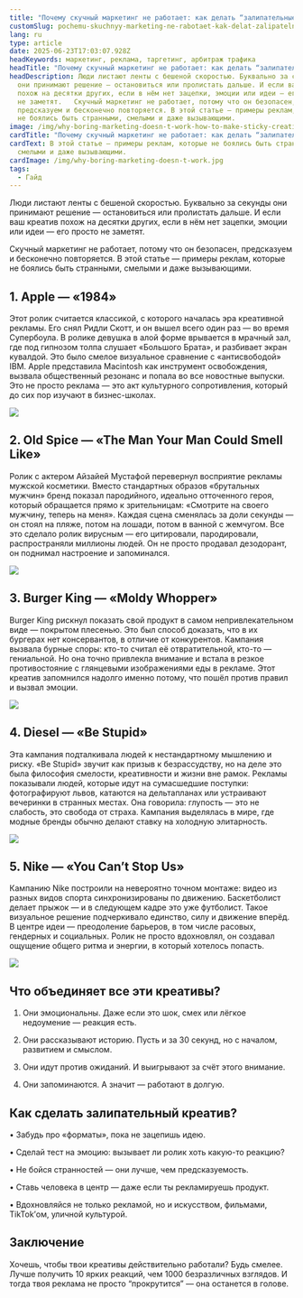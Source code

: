 ```yaml
---
title: "Почему скучный маркетинг не работает: как делать “залипательные” креосы"
customSlug: pochemu-skuchnyy-marketing-ne-rabotaet-kak-delat-zalipatelnye-kreosy
lang: ru
type: article
date: 2025-06-23T17:03:07.928Z
headKeywords: маркетинг, реклама, таргетинг, арбитраж трафика
headTitle: "Почему скучный маркетинг не работает: как делать “залипательные” креосы"
headDescription: Люди листают ленты с бешеной скоростью. Буквально за секунды
  они принимают решение — остановиться или пролистать дальше. И если ваш креатив
  похож на десятки других, если в нём нет зацепки, эмоции или идеи — его просто
  не заметят.   Скучный маркетинг не работает, потому что он безопасен,
  предсказуем и бесконечно повторяется. В этой статье — примеры реклам, которые
  не боялись быть странными, смелыми и даже вызывающими.
image: /img/why-boring-marketing-doesn-t-work-how-to-make-sticky-creatives.jpg
cardTitle: "Почему скучный маркетинг не работает: как делать “залипательные” креосы"
cardText: В этой статье — примеры реклам, которые не боялись быть странными,
  смелыми и даже вызывающими.
cardImage: /img/why-boring-marketing-doesn-t-work.jpg
tags:
  - Гайд
---
```



Люди листают ленты с бешеной скоростью. Буквально за секунды они принимают решение — остановиться или пролистать дальше. И если ваш креатив похож на десятки других, если в нём нет зацепки, эмоции или идеи — его просто не заметят. 

Скучный маркетинг не работает, потому что он безопасен, предсказуем и бесконечно повторяется. В этой статье — примеры реклам, которые не боялись быть странными, смелыми и даже вызывающими.



## 1. Apple — «1984»

Этот ролик считается классикой, с которого началась эра креативной рекламы. Его снял Ридли Скотт, и он вышел всего один раз — во время Супербоула. В ролике девушка в алой форме врывается в мрачный зал, где под гипнозом толпа слушает «Большого Брата», и разбивает экран кувалдой. Это было смелое визуальное сравнение с «антисвободой» IBM. Apple представила Macintosh как инструмент освобождения, вызвала общественный резонанс и попала во все новостные выпуски. Это не просто реклама — это акт культурного сопротивления, который до сих пор изучают в бизнес-школах.

![](https://lh7-rt.googleusercontent.com/docsz/AD_4nXcTBW-BknQ6ui6hGriXoKlh5nUTj2eOjsd_6XrJhi1q2yWy5WAq-pqx6hZuiTxyUYU8yheGIUsSbn8t7Qh1cOJYpj2mJVbnjmyQe6Qp1y4QNpUi3yyh5cjzsDLnBYLUROXlnuWrPQ?key=wLuBlUR0z8ThEHVDTUBmvQ)



## 2. Old Spice — «The Man Your Man Could Smell Like»

Ролик с актером Айзайей Мустафой перевернул восприятие рекламы мужской косметики. Вместо стандартных образов «брутальных мужчин» бренд показал пародийного, идеально отточенного героя, который обращается прямо к зрительницам: «Смотрите на своего мужчину, теперь на меня». Каждая сцена сменялась за доли секунды — он стоял на пляже, потом на лошади, потом в ванной с жемчугом. Все это сделало ролик вирусным — его цитировали, пародировали, распространяли миллионы людей. Он не просто продавал дезодорант, он поднимал настроение и запоминался.

![](https://lh7-rt.googleusercontent.com/docsz/AD_4nXfKRZe7Y8-RhYZCGNX0JaUFbF3BAGCL3yQGrKspHfHmbcfsnVU7vdXphvs86AqlxFsFlV98CRiFZHt2Rhe-9rik9nOOvwR6PQmUUNUGalTIASyMISZ4I0ccb6X0S6ZDqlaRLMUicQ?key=wLuBlUR0z8ThEHVDTUBmvQ)



## 3. Burger King — «Moldy Whopper»

Burger King рискнул показать свой продукт в самом непривлекательном виде — покрытом плесенью. Это был способ доказать, что в их бургерах нет консервантов, в отличие от конкурентов. Кампания вызвала бурные споры: кто-то считал её отвратительной, кто-то — гениальной. Но она точно привлекла внимание и встала в резкое противостояние с глянцевыми изображениями еды в рекламе. Этот креатив запомнился надолго именно потому, что пошёл против правил и вызвал эмоции.

![](https://lh7-rt.googleusercontent.com/docsz/AD_4nXe0mkRE1Ne2aooW07pEjeL3VCnV1XxuQzTcKm29Srg5XQiIuG7BfZIM16jF52KRyYP7-EO-fSUyF9juQh0X_l4YG-gSSc8yT1NcTIEFIBlJjaLprQmzKwVVHIo5WK25LIzVSuUSyA?key=wLuBlUR0z8ThEHVDTUBmvQ)



## 4. Diesel — «Be Stupid»

Эта кампания подталкивала людей к нестандартному мышлению и риску. «Be Stupid» звучит как призыв к безрассудству, но на деле это была философия смелости, креативности и жизни вне рамок. Рекламы показывали людей, которые идут на сумасшедшие поступки: фотографируют львов, катаются на дельтапланах или устраивают вечеринки в странных местах. Она говорила: глупость — это не слабость, это свобода от страха. Кампания выделялась в мире, где модные бренды обычно делают ставку на холодную элитарность.

![](https://lh7-rt.googleusercontent.com/docsz/AD_4nXfoIUUlMzJZwkVe8PKeqX4pMyhAdujoAtLI2jMqmglD_mL-SersI9JHwhhjabB4af6d2Lt2xHEnzG2Df8OenG4wr2um5NF5Y36gcMuoxiYLPOZl1zpfUbO7hxCimmRMebV5dSzGbw?key=wLuBlUR0z8ThEHVDTUBmvQ)



## 5. Nike — «You Can’t Stop Us»

Кампанию Nike построили на невероятно точном монтаже: видео из разных видов спорта синхронизированы по движению. Баскетболист делает прыжок — и в следующем кадре это уже футболист. Такое визуальное решение подчеркивало единство, силу и движение вперёд. В центре идеи — преодоление барьеров, в том числе расовых, гендерных и социальных. Ролик не просто вдохновлял, он создавал ощущение общего ритма и энергии, в который хотелось попасть.

![](https://lh7-rt.googleusercontent.com/docsz/AD_4nXfJDlmDMb0UX7feyb3ZGTDfTFMZIZI7lenii2P9Cez0s-HFg9VPwDtDU5gkg68wJ3E7WpfIIxmtJR_XaxoN7mQx1B6NnUC82nyoNWx5W7zM1u0M3J59wIvfcZlBhzYvoAXoSl_YwA?key=wLuBlUR0z8ThEHVDTUBmvQ)



## Что объединяет все эти креативы?

1. Они эмоциональны. Даже если это шок, смех или лёгкое недоумение — реакция есть.

2. Они рассказывают историю. Пусть и за 30 секунд, но с началом, развитием и смыслом.

3. Они идут против ожиданий. И выигрывают за счёт этого внимание.

4. Они запоминаются. А значит — работают в долгую.



## Как сделать залипательный креатив?

• Забудь про «форматы», пока не зацепишь идею.

• Сделай тест на эмоцию: вызывает ли ролик хоть какую-то реакцию?

• Не бойся странностей — они лучше, чем предсказуемость.

• Ставь человека в центр — даже если ты рекламируешь продукт.

• Вдохновляйся не только рекламой, но и искусством, фильмами, TikTok’ом, уличной культурой.



## Заключение 

Хочешь, чтобы твои креативы действительно работали? Будь смелее. Лучше получить 10 ярких реакций, чем 1000 безразличных взглядов. И тогда твоя реклама не просто “прокрутится” — она останется в голове.